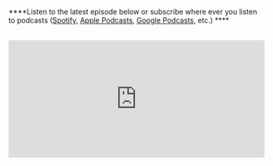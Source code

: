 ****Listen to the latest episode below or subscribe where ever you listen to podcasts ([Spotify](https://open.spotify.com/show/4KLJUFrqkSq60gdN1fOlNz), [Apple Podcasts](https://podcasts.apple.com/us/podcast/sap-on-azure-talk/id1557359410), [Google Podcasts](https://podcasts.google.com/feed/aHR0cHM6Ly9hbmNob3IuZm0vcy80ZmNhNmY5NC9wb2RjYXN0L3Jzcw), etc.) ****
<br><br>

<iframe src="https://open.spotify.com/embed-podcast/show/4KLJUFrqkSq60gdN1fOlNz" width="100%" height="232" frameborder="0" allowtransparency="true" allow="encrypted-media" style="background: #008080;"></iframe>
